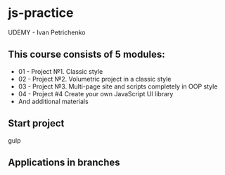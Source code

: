 # js-practice
UDEMY - Ivan Petrichenko 

## This course consists of 5 modules:
* 01 - Project №1. Classic style 
* 02 - Project №2. Volumetric project in a classic style
* 03 - Project №3. Multi-page site and scripts completely in OOP style
* 04 - Project #4  Create your own JavaScript UI library
* And additional materials

## Start project 
gulp

## Applications in branches
